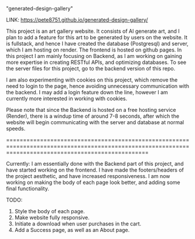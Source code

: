 "generated-design-gallery"

LINK: https://pete8751.github.io/generated-design-gallery/

This project is an art gallery website. It consists of AI generate art, and I plan to add a feature for this art to be generated by users on the website.
It is fullstack, and hence I have created the database (Postgresql) and server, which I am hosting on render. The frontend is hosted on github pages.
In this project I am mainly focusing on Backend, as I am working on gaining more expertise in creating RESTful APIs, and optimizing databases.
To see the server files for this project, go to the backend version of this repo.

I am also experimenting with cookies on this project, which remove the need to login to the page, hence avoiding unnecessary communication with the backend.
I may add a login feature down the line, however I am currently more interested in working with cookies.

Please note that since the Backend is hosted on a free hosting service (Render), there is a windup time of around 7-8 seconds, after which the website
will begin communicating with the server and database at normal speeds.

======================================================================================================================================================


Currently: I am essentially done with the Backend part of this project, and have started working on the frontend. I have made the footers/headers
of the project aesthetic, and have increased responsiveness. I am now working on making the body of each page look better, and adding some final functionality.

TODO: 
1. Style the body of each page.
2. Make website fully responsive.
3. Initiate a download when user purchases in the cart.
4. Add a Success page, as well as an About page.

